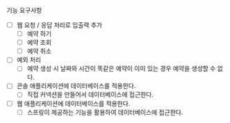 기능 요구사항

- [ ] 웹 요청 / 응답 처리로 입출력 추가
    - [ ] 예약 하기
    - [ ] 예약 조회
    - [ ] 예약 취소
- [ ] 예외 처리
    - [ ] 예약 생성 시 날짜와 시간이 똑같은 예약이 이미 있는 경우 예약을 생성할 수 없다.
- [ ] 콘솔 애플리케이션에 데이터베이스를 적용한다.
    - [ ] 직접 커넥션을 만들어서 데이터베이스에 접근한다.
- [ ] 웹 애플리케이션에 데이터베이스를 적용한다.
    - [ ] 스프링이 제공하는 기능을 활용하여 데이터베이스에 접근한다.
